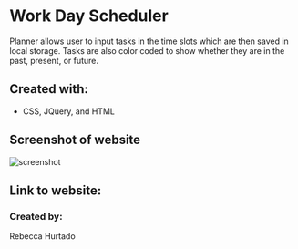 # Work Day Scheduler 

Planner allows user to input tasks in the time slots which are then saved in local storage. Tasks are also color coded to show whether they are in the past, present, or future.

## Created with: 
* CSS, JQuery, and HTML

## Screenshot of website 
![screenshot](./develop/images/scheduler-screenshot.jpeg)

## Link to website:

### Created by:
Rebecca Hurtado


